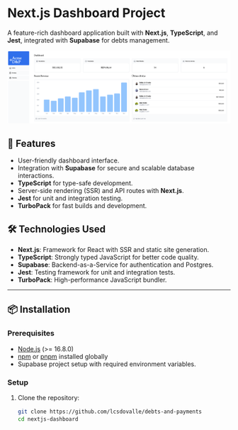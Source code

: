 # Next.js Dashboard Project

A feature-rich dashboard application built with **Next.js**, **TypeScript**, and **Jest**, integrated with **Supabase** for debts management.

![sample](image.png)

## 🚀 Features

- User-friendly dashboard interface.
- Integration with **Supabase** for secure and scalable database interactions.
- **TypeScript** for type-safe development.
- Server-side rendering (SSR) and API routes with **Next.js**.
- **Jest** for unit and integration testing.
- **TurboPack** for fast builds and development.

## 🛠️ Technologies Used

- **Next.js**: Framework for React with SSR and static site generation.
- **TypeScript**: Strongly typed JavaScript for better code quality.
- **Supabase**: Backend-as-a-Service for authentication and Postgres.
- **Jest**: Testing framework for unit and integration tests.
- **TurboPack**: High-performance JavaScript bundler.

---

## 📦 Installation

### Prerequisites

- [Node.js](https://nodejs.org/) (>= 16.8.0)
- [npm](https://www.npmjs.com/) or [pnpm](https://pnpm.io/) installed globally
- Supabase project setup with required environment variables.

### Setup

1. Clone the repository:

   ```bash
   git clone https://github.com/lcsdovalle/debts-and-payments
   cd nextjs-dashboard